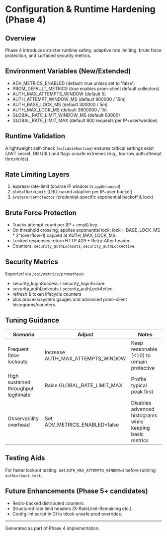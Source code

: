 # Configuration & Runtime Hardening (Phase 4)

## Overview
Phase 4 introduces stricter runtime safety, adaptive rate limiting, brute force protection, and surfaced security metrics.

## Environment Variables (New/Extended)
- ADV_METRICS_ENABLED (default: true unless set to 'false')
- PROM_DEFAULT_METRICS (true enables prom-client default collectors)
- AUTH_MAX_ATTEMPTS_WINDOW (default 5)
- AUTH_ATTEMPT_WINDOW_MS (default 900000 / 15m)
- AUTH_BASE_LOCK_MS (default 300000 / 5m)
- AUTH_MAX_LOCK_MS (default 3600000 / 1h)
- GLOBAL_RATE_LIMIT_WINDOW_MS (default 60000)
- GLOBAL_RATE_LIMIT_MAX (default 900 requests per IP+user/window)

## Runtime Validation
A lightweight self-check (`validateRuntime`) ensures critical settings exist (JWT secret, DB URL) and flags unsafe extremes (e.g., too-low auth attempt thresholds).

## Rate Limiting Layers
1. express-rate-limit (coarse IP window in `appEnhanced`)
2. `globalRateLimit` (LRU-based adaptive per IP+user bucket)
3. `bruteForceProtector` (credential-specific exponential backoff & lock)

## Brute Force Protection
- Tracks attempt count per (IP + email) key.
- On threshold crossing, applies exponential lock: lock = BASE_LOCK_MS * 2^(overflow-1) capped at AUTH_MAX_LOCK_MS.
- Locked responses return HTTP 429 + Retry-After header.
- Counters: `security_authLockouts`, `security_authLockActive`.

## Security Metrics
Exported via `/api/metrics/prometheus`:
- security_loginSuccess / security_loginFailure
- security_authLockouts / security_authLockActive
- refresh & token lifecycle counters
- plus process/system gauges and advanced prom-client histograms/counters.

## Tuning Guidance
| Scenario | Adjust | Notes |
|----------|--------|-------|
| Frequent false lockouts | Increase AUTH_MAX_ATTEMPTS_WINDOW | Keep reasonable (<10) to remain protective |
| High sustained throughput legitimate | Raise GLOBAL_RATE_LIMIT_MAX | Profile typical peak first |
| Observability overhead | Set ADV_METRICS_ENABLED=false | Disables advanced histograms while keeping basic metrics |

## Testing Aids
For faster lockout testing: set `AUTH_MAX_ATTEMPTS_WINDOW=3` before running `authLockout.test`.

## Future Enhancements (Phase 5+ candidates)
- Redis-backed distributed counters.
- Structured rate limit headers (X-RateLimit-Remaining etc.).
- Config lint script in CI to block unsafe prod overrides.

---
Generated as part of Phase 4 implementation.
